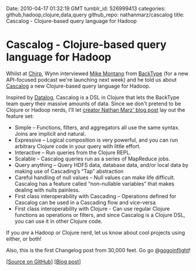 Date: 2010-04-17 01:32:19 GMT
tumblr_id: 526999413
categories: github,hadoop,clojure,data,query
github_repo: nathanmarz/cascalog
title: Cascalog - Clojure-based query language for Hadoop

# Cascalog - Clojure-based query language for Hadoop

Whilst at [Chirp](http://chirp.twitter.com), Wynn interviewed [Mike Montano](http://twitter.com/michaelmontano) from [BackType](http://backtype.com) (for a new API-focused podcast we're launching next week) and he told us about [Cascalog](http://github.com/nathanmarz/cascalog) a new Clojure-based query language for Hadoop.

Inspired by [Datalog](http://en.wikipedia.org/wiki/Datalog), Cascalog is a DSL in Clojure that lets the BackType team query their massive amounts of data. Since we don't pretend to be Clojure or Hadoop nerds, I'll let [creator Nathan Marz' blog post](http://nathanmarz.com/blog/introducing-cascalog/) lay out the feature set:

* Simple – Functions, filters, and aggregators all use the same syntax. Joins are implicit and natural.
* Expressive – Logical composition is very powerful, and you can run arbitrary Clojure code in your query with little effort.
* Interactive – Run queries from the Clojure REPL.
* Scalable – Cascalog queries run as a series of MapReduce jobs.
* Query anything – Query HDFS data, database data, and/or local data by making use of Cascading’s “Tap” abstraction
* Careful handling of null values – Null values can make life difficult. Cascalog has a feature called “non-nullable variables” that makes dealing with nulls painless.
* First class interoperability with Cascading – Operations defined for Cascalog can be used in a Cascading flow and vice-versa
* First class interoperability with Clojure - Can use regular Clojure functions as operations or filters, and since Cascalog is a Clojure DSL, you can use it in other Clojure code.

If you _are_ a Hadoop or Clojure nerd, let us know about cool projects using either, or both!

Also, this is the first Changelog post from 30,000 feet. Go go @[gogoinflight](http://twitter.com/gogoinflight)!

[[Source on GitHub](http://github.com/nathanmarz/cascalog)] [[Blog post](http://nathanmarz.com/blog/introducing-cascalog/)]
